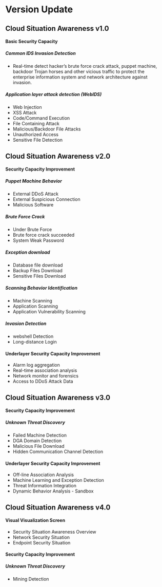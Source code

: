 # Version Update

## Cloud Situation Awareness v1.0

#### Basic Security Capacity

##### Common IDS Invasion Detection

* Real-time detect hacker’s brute force crack attack, puppet machine, backdoor Trojan horses and other vicious traffic to protect the enterprise information system and network architecture against invasion. 

##### Application layer attack detection (WebIDS) 

* Web Injection
* XSS Attack
* Code/Command Execution
* File Containing Attack
* Malicious/Backdoor File Attacks
* Unauthorized Access
* Sensitive File Detection

## Cloud Situation Awareness v2.0

#### Security Capacity Improvement

##### Puppet Machine Behavior

* External DDoS Attack
* External Suspicious Connection
* Malicious Software

##### Brute Force Crack

* Under Brute Force 
* Brute force crack succeeded
* System Weak Password

##### Exception download

* Database file download 
* Backup Files Download
* Sensitive Files Download

##### Scanning Behavior Identification

* Machine Scanning
* Application Scanning
* Application Vulnerability Scanning

##### Invasion Detection
* webshell Detection
* Long-distance Login


#### Underlayer Security Capacity Improvement 

* Alarm log aggregation 
* Real-time association analysis
* Network monitor and forensics
* Access to DDoS Attack Data 

## Cloud Situation Awareness v3.0

#### Security Capacity Improvement

##### Unknown Threat Discovery

* Failed Machine Detection
* DGA Domain Detection
* Malicious File Download
* Hidden Communication Channel Detection

#### Underlayer Security Capacity Improvement

* Off-line Association Analysis
* Machine Learning and Exception Detection
* Threat Information Integration
* Dynamic Behavior Analysis - Sandbox

## Cloud Situation Awareness v4.0

#### Visual Visualization Screen

* Security Situation Awareness Overview
* Network Security Situation
* Endpoint Security Situation

#### Security Capacity Improvement

##### Unknown Threat Discovery

* Mining Detection

